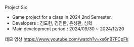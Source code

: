 Project Six
- Game project for a class In 2024 2nd Semester.
- Developers : 김도현, 김진환, 윤성환, 심혁
- Main development period : 2024/09/30 ~ 2024/12/20

데모 영상
<https://www.youtube.com/watch?v=xs6nB7FCpFk>
